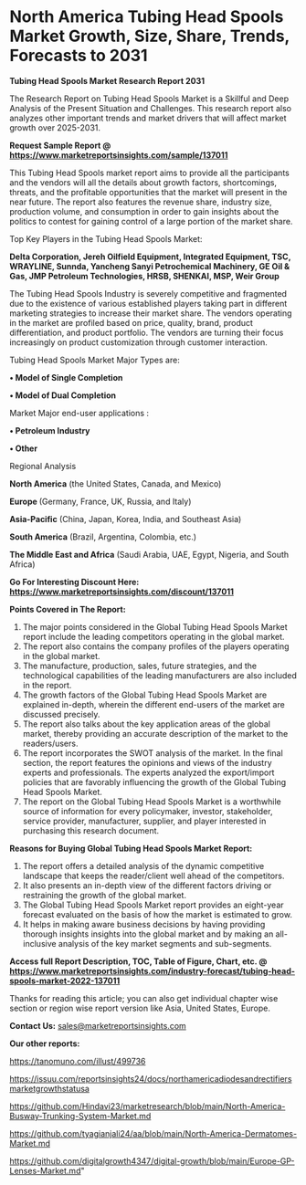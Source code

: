 # North America Tubing Head Spools Market Growth, Size, Share, Trends, Forecasts to 2031

<strong>Tubing Head Spools Market Research Report 2031</strong>

The Research Report on Tubing Head Spools Market is a Skillful and Deep Analysis of the Present Situation and Challenges. This research report also analyzes other important trends and market drivers that will affect market growth over 2025-2031.

<strong>Request Sample Report @ <a href=https://www.marketreportsinsights.com/sample/137011>https://www.marketreportsinsights.com/sample/137011</a></strong>

This Tubing Head Spools market report aims to provide all the participants and the vendors will all the details about growth factors, shortcomings, threats, and the profitable opportunities that the market will present in the near future. The report also features the revenue share, industry size, production volume, and consumption in order to gain insights about the politics to contest for gaining control of a large portion of the market share.

Top Key Players in the Tubing Head Spools Market:

<strong>Delta Corporation, Jereh Oilfield Equipment, Integrated Equipment, TSC, WRAYLINE, Sunnda, Yancheng Sanyi Petrochemical Machinery, GE Oil & Gas, JMP Petroleum Technologies, HRSB, SHENKAI, MSP, Weir Group</strong>

The Tubing Head Spools Industry is severely competitive and fragmented due to the existence of various established players taking part in different marketing strategies to increase their market share. The vendors operating in the market are profiled based on price, quality, brand, product differentiation, and product portfolio. The vendors are turning their focus increasingly on product customization through customer interaction.

Tubing Head Spools Market Major Types are:

<strong>• Model of Single Completion

• Model of Dual Completion</strong>

Market Major end-user applications :

<strong>• Petroleum Industry

• Other</strong>

Regional Analysis

</u><strong><b>North America</b></strong> (the United States, Canada, and Mexico)

<strong><b>Europe </b></strong>(Germany, France, UK, Russia, and Italy)

<strong><b>Asia-Pacific</b></strong> (China, Japan, Korea, India, and Southeast Asia)

<strong><b>South America</b></strong> (Brazil, Argentina, Colombia, etc.)

<strong><b>The Middle East and Africa</b></strong> (Saudi Arabia, UAE, Egypt, Nigeria, and South Africa)

<strong>Go For Interesting Discount Here: <a href=https://www.marketreportsinsights.com/discount/137011>https://www.marketreportsinsights.com/discount/137011</a></strong>

<strong>Points Covered in The Report:</strong>
<ol>
  <li>The major points considered in the Global Tubing Head Spools Market report include the leading competitors operating in the global market.</li>
  <li>The report also contains the company profiles of the players operating in the global market.</li>
  <li>The manufacture, production, sales, future strategies, and the technological capabilities of the leading manufacturers are also included in the report.</li>
  <li>The growth factors of the Global Tubing Head Spools Market are explained in-depth, wherein the different end-users of the market are discussed precisely.</li>
  <li>The report also talks about the key application areas of the global market, thereby providing an accurate description of the market to the readers/users.</li>
  <li>The report incorporates the SWOT analysis of the market. In the final section, the report features the opinions and views of the industry experts and professionals. The experts analyzed the export/import policies that are favorably influencing the growth of the Global Tubing Head Spools Market.</li>
  <li>The report on the Global Tubing Head Spools Market is a worthwhile source of information for every policymaker, investor, stakeholder, service provider, manufacturer, supplier, and player interested in purchasing this research document.</li>
</ol>
<strong>Reasons for Buying Global Tubing Head Spools Market Report:</strong>

<ol>
  <li>The report offers a detailed analysis of the dynamic competitive landscape that keeps the reader/client well ahead of the competitors.</li>
  <li>It also presents an in-depth view of the different factors driving or restraining the growth of the global market.</li>
  <li>The Global Tubing Head Spools Market report provides an eight-year forecast evaluated on the basis of how the market is estimated to grow.</li>
  <li>It helps in making aware business decisions by having providing thorough insights insights into the global market and by making an all-inclusive analysis of the key market segments and sub-segments.</li>
</ol>
<strong>Access full Report Description, TOC, Table of Figure, Chart, etc. @ <a href=https://www.marketreportsinsights.com/industry-forecast/tubing-head-spools-market-2022-137011>https://www.marketreportsinsights.com/industry-forecast/tubing-head-spools-market-2022-137011</a></strong>


Thanks for reading this article; you can also get individual chapter wise section or region wise report version like Asia, United States, Europe.

<strong>Contact Us:</strong>
sales@marketreportsinsights.com

<strong>Our other reports:</strong>

<a href=https://tanomuno.com/illust/499736>https://tanomuno.com/illust/499736</a>

<a href=https://issuu.com/reportsinsights24/docs/northamericadiodesandrectifiersmarketgrowthstatusa>https://issuu.com/reportsinsights24/docs/northamericadiodesandrectifiersmarketgrowthstatusa</a>

<a href=https://github.com/Hindavi23/marketresearch/blob/main/North-America-Busway-Trunking-System-Market.md>https://github.com/Hindavi23/marketresearch/blob/main/North-America-Busway-Trunking-System-Market.md</a>

<a href=https://github.com/tyagianjali24/aa/blob/main/North-America-Dermatomes-Market.md>https://github.com/tyagianjali24/aa/blob/main/North-America-Dermatomes-Market.md</a>

<a href=https://github.com/digitalgrowth4347/digital-growth/blob/main/Europe-GP-Lenses-Market.md>https://github.com/digitalgrowth4347/digital-growth/blob/main/Europe-GP-Lenses-Market.md</a>"
